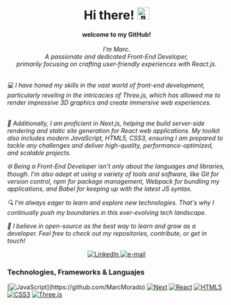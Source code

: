 <h1 align="center">Hi there! <img src="https://github.com/wervlad/wervlad/assets/24524555/766d336d-b87d-44ba-807c-c51de2bc6b4d" width="28px" alt="👋"></h1>

<p align="center">
    <b>welcome to my GitHub!</b><br><br>
    <i>
        I'm Marc.<br>
        A passionate and dedicated Front-End Developer,<br>
        primarily focusing on crafting user-friendly experiences with React.js.<br>
    </i><br>
    <i>
    <div>
💻 I have honed my skills in the vast world of front-end development, particularly reveling in the intricacies of Three.js, which has allowed me to render impressive 3D graphics and create immersive web experiences.
        <br><br>

🚀 Additionally, I am proficient in Next.js, helping me build server-side rendering and static site generation for React web applications. My toolkit also includes modern JavaScript, HTML5, CSS3, ensuring I am prepared to tackle any challenges and deliver high-quality, performance-optimized, and scalable projects.<br>

🌐 Being a Front-End Developer isn't only about the languages and libraries, though. I'm also adept at using a variety of tools and software, like Git for version control, npm for package management, Webpack for bundling my applications, and Babel for keeping up with the latest JS syntax.<br>

🔍 I'm always eager to learn and explore new technologies. That's why I continually push my boundaries in this ever-evolving tech landscape.<br>

🤝 I believe in open-source as the best way to learn and grow as a developer. Feel free to check out my repositories, contribute, or get in touch!<br>
</div>
</i>
<div align="center">
<a href="https://www.linkedin.com/in/marc-morado/">
<img src="https://img.shields.io/badge/LinkedIn-blue?style=flat-square&logo=linkedin" alt="LinkedIn">
</a>
<a href="mailto:marcmp96@gmail.com">
<img src="https://img.shields.io/badge/Email-blue?style=flat-square&logo=gmail&logoColor=white" alt="e-mail">
</a>
</div>
</p>

### Technologies, Frameworks & Languajes

[![JavaScript]([https://img.shields.io/badge/javascript-black?style=for-the-badge&logo=javascript](https://thumbnail.imgbin.com/0/8/11/imgbin-javascript-logo-html-javascript-logo-1gJt6c05WzKXQuybWYgXvaTYk_t.jpg))](https://github.com/MarcMorado)
[![Next](https://img.shields.io/badge/django-black?style=for-the-badge&logo=django)](https://github.com/MarcMorado)
[![React](https://img.shields.io/badge/react-black?style=for-the-badge&logo=react)](https://github.com/MarcMorado)
[![HTML5](https://img.shields.io/badge/html5-black?style=for-the-badge&logo=html5)](https://github.com/MarcMorado)
[![CSS3](https://img.shields.io/badge/css3-black?style=for-the-badge&logo=css3)](https://github.com/MarcMorado)
[![Three.js](https://img.shields.io/badge/clojure-black?style=for-the-badge&logo=clojure)](https://github.com/MarcMorado)
